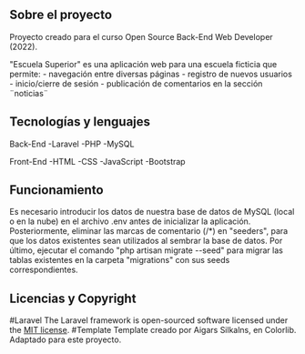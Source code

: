 
## Sobre el proyecto

Proyecto creado para el curso Open Source Back-End Web Developer (2022). 

"Escuela Superior" es una aplicación web para una escuela ficticia que permite:
	- navegación entre diversas páginas
	- registro de nuevos usuarios
	- inicio/cierre de sesión
	- publicación de comentarios en la sección ¨noticias¨


## Tecnologías y lenguajes

Back-End
	-Laravel
	-PHP
	-MySQL

Front-End
	-HTML
	-CSS
	-JavaScript
	-Bootstrap


## Funcionamiento

Es necesario introducir los datos de nuestra base de datos de MySQL (local o en la nube) en el archivo .env antes de inicializar la aplicación. Posteriormente, eliminar las marcas de comentario (/*) en "seeders", para que los datos existentes sean utilizados al sembrar la base de datos. Por último, ejecutar el comando "php artisan migrate --seed" para migrar las tablas existentes en la carpeta "migrations" con sus seeds correspondientes.



## Licencias y Copyright

#Laravel
The Laravel framework is open-sourced software licensed under the [MIT license](https://opensource.org/licenses/MIT).
#Template
Template creado por Aigars Silkalns, en Colorlib. Adaptado para este proyecto.